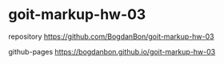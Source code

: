 # goit-markup-hw-03

repository https://github.com/BogdanBon/goit-markup-hw-03

github-pages https://bogdanbon.github.io/goit-markup-hw-03
